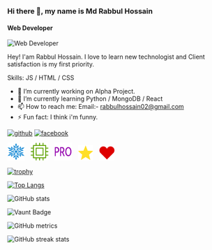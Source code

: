 ### Hi there 👋, my name is Md Rabbul Hossain
#### Web Developer
![Web Developer](https://arturssmirnovs.github.io/github-profile-readme-generator/images/banner.png)

Hey! I'am Rabbul Hossain. 
I love to learn new technologist and Client satisfaction is my first priority.

Skills: JS / HTML / CSS

- 🔭 I’m currently working on Alpha Project. 
- 🌱 I’m currently learning Python / MongoDB / React 
- 📫 How to reach me: Email:- rabbulhossain02@gmail.com 
- ⚡ Fun fact: I think i'm funny. 


[<img src='https://cdn.jsdelivr.net/npm/simple-icons@3.0.1/icons/github.svg' alt='github' height='40'>](https://github.com/rabby0063)  [<img src='https://cdn.jsdelivr.net/npm/simple-icons@3.0.1/icons/facebook.svg' alt='facebook' height='40'>](https://www.facebook.com/rabbul.hossain.rabby1)  

<a href='https://archiveprogram.github.com/'><img src='https://raw.githubusercontent.com/acervenky/animated-github-badges/master/assets/acbadge.gif' width='40' height='40'></a> <a href='https://docs.github.com/en/developers'><img src='https://raw.githubusercontent.com/acervenky/animated-github-badges/master/assets/devbadge.gif' width='40' height='40'></a> <a href='https://github.com/pricing'><img src='https://raw.githubusercontent.com/acervenky/animated-github-badges/master/assets/pro.gif' width='40' height='40'></a> <a href='https://stars.github.com/'><img src='https://raw.githubusercontent.com/acervenky/animated-github-badges/master/assets/starbadge.gif' width='35' height='35'></a> <a href='https://docs.github.com/en/github/supporting-the-open-source-community-with-github-sponsors'><img src='https://raw.githubusercontent.com/acervenky/animated-github-badges/master/assets/sponsorbadge.gif' width='35' height='35'></a> 

[![trophy](https://github-profile-trophy.vercel.app/?username=rabby0063)](https://github.com/ryo-ma/github-profile-trophy)

[![Top Langs](https://github-readme-stats.vercel.app/api/top-langs/?username=rabby0063)](https://github.com/anuraghazra/github-readme-stats)

![GitHub stats](https://github-readme-stats.vercel.app/api?username=rabby0063&show_icons=true&count_private=true)  

![Vaunt Badge](https://api.vaunt.dev/v1/github/entities/rabby0063/contributions?format=svg&private=true)  

![GitHub metrics](https://metrics.lecoq.io/rabby0063)  

![GitHub streak stats](https://streak-stats.demolab.com/?user=rabby0063)  

